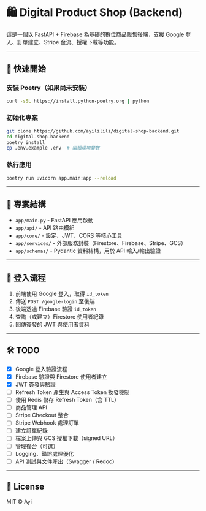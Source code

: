 # 🛍️ Digital Product Shop (Backend)

這是一個以 FastAPI + Firebase 為基礎的數位商品販售後端，支援 Google 登入、訂單建立、Stripe 金流、授權下載等功能。

---

## 🚀 快速開始

### 安裝 Poetry（如果尚未安裝）

```bash
curl -sSL https://install.python-poetry.org | python
```

### 初始化專案

```bash
git clone https://github.com/ayililili/digital-shop-backend.git
cd digital-shop-backend
poetry install
cp .env.example .env  # 編輯環境變數
```

### 執行應用

```bash
poetry run uvicorn app.main:app --reload
```

---

## 📁 專案結構

- `app/main.py` - FastAPI 應用啟動
- `app/api/` - API 路由模組
- `app/core/` - 設定、JWT、CORS 等核心工具
- `app/services/` - 外部服務封裝（Firestore、Firebase、Stripe、GCS）
- `app/schemas/` - Pydantic 資料結構，用於 API 輸入/輸出驗證

---

## 🔐 登入流程

1. 前端使用 Google 登入，取得 `id_token`
2. 傳送 `POST /google-login` 至後端
3. 後端透過 Firebase 驗證 `id_token`
4. 查詢（或建立）Firestore 使用者紀錄
5. 回傳簽發的 JWT 與使用者資料

---

## 🛠️ TODO

- [x] Google 登入驗證流程
- [x] Firebase 驗證與 Firestore 使用者建立
- [x] JWT 簽發與驗證
- [ ] Refresh Token 產生與 Access Token 換發機制
- [ ] 使用 Redis 儲存 Refresh Token（含 TTL）
- [ ] 商品管理 API
- [ ] Stripe Checkout 整合
- [ ] Stripe Webhook 處理訂單
- [ ] 建立訂單紀錄
- [ ] 檔案上傳與 GCS 授權下載（signed URL）
- [ ] 管理後台（可選）
- [ ] Logging、錯誤處理優化
- [ ] API 測試與文件產出（Swagger / Redoc）

---

## 📄 License

MIT © Ayi
